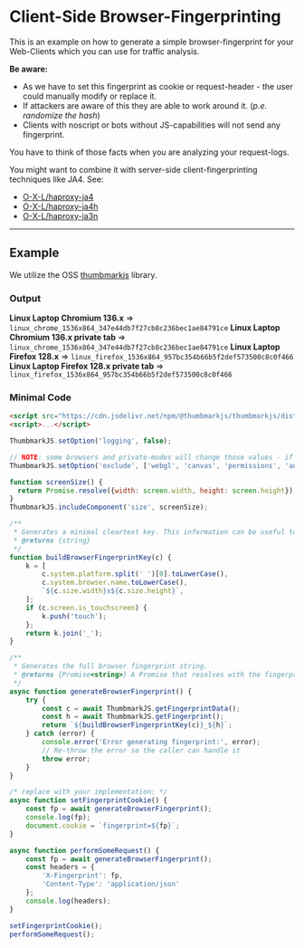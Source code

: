 # Client-Side Browser-Fingerprinting

This is an example on how to generate a simple browser-fingerprint for your Web-Clients which you can use for traffic analysis.

**Be aware:**

* As we have to set this fingerprint as cookie or request-header - the user could manually modify or replace it.
* If attackers are aware of this they are able to work around it. (*p.e. randomize the hash*)
* Clients with noscript or bots without JS-capabilities will not send any fingerprint.

You have to think of those facts when you are analyzing your request-logs.

You might want to combine it with server-side client-fingerprinting techniques like JA4. See:

* [O-X-L/haproxy-ja4](https://github.com/O-X-L/haproxy-ja4)
* [O-X-L/haproxy-ja4h](https://github.com/O-X-L/haproxy-ja4h)
* [O-X-L/haproxy-ja3n](https://github.com/O-X-L/haproxy-ja3n)

----

## Example

We utilize the OSS [thumbmarkjs](https://github.com/thumbmarkjs/thumbmarkjs) library.

### Output

**Linux Laptop Chromium 136.x** => `linux_chrome_1536x864_347e44db7f27cb8c236bec1ae84791ce`
**Linux Laptop Chromium 136.x private tab** => `linux_chrome_1536x864_347e44db7f27cb8c236bec1ae84791ce`
**Linux Laptop Firefox 128.x** => `linux_firefox_1536x864_957bc354b66b5f2def573500c8c0f466`
**Linux Laptop Firefox 128.x private tab** => `linux_firefox_1536x864_957bc354b66b5f2def573500c8c0f466`

### Minimal Code

```html
<script src="https://cdn.jsdelivr.net/npm/@thumbmarkjs/thumbmarkjs/dist/thumbmark.umd.js"></script>
<script>...</script>
```

```js
ThumbmarkJS.setOption('logging', false);

// NOTE: some browsers and private-modes will change those values - if you don't care about that or want more 'uniqueness' you can remove the entries
ThumbmarkJS.setOption('exclude', ['webgl', 'canvas', 'permissions', 'audio.sampleHash']);

function screenSize() {
  return Promise.resolve({width: screen.width, height: screen.height});
}
ThumbmarkJS.includeComponent('size', screenSize);

/**
 * Generates a minimal cleartext key. This information can be useful to categorize requests.
 * @returns {string}
 */
function buildBrowserFingerprintKey(c) {
    k = [
        c.system.platform.split(' ')[0].toLowerCase(),
        c.system.browser.name.toLowerCase(),
        `${c.size.width}x${c.size.height}`,
    ];
    if (c.screen.is_touchscreen) {
        k.push('touch');
    };
    return k.join('_');
}

/**
 * Generates the full browser fingerprint string.
 * @returns {Promise<string>} A Promise that resolves with the fingerprint string.
 */
async function generateBrowserFingerprint() {
    try {
        const c = await ThumbmarkJS.getFingerprintData();
        const h = await ThumbmarkJS.getFingerprint();
        return `${buildBrowserFingerprintKey(c)}_${h}`;
    } catch (error) {
        console.error('Error generating fingerprint:', error);
        // Re-throw the error so the caller can handle it
        throw error;
    }
}

/* replace with your implementation: */
async function setFingerprintCookie() {
    const fp = await generateBrowserFingerprint();
    console.log(fp);
    document.cookie = `fingerprint=${fp}`;
}

async function performSomeRequest() {
    const fp = await generateBrowserFingerprint();
    const headers = {
        'X-Fingerprint': fp,
        'Content-Type': 'application/json'
    };
    console.log(headers);
}

setFingerprintCookie();
performSomeRequest();
```
